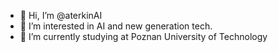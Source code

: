 - 👋 Hi, I’m @aterkinAI
- 👀 I’m interested in AI and new generation tech.
- 🌱 I’m currently studying at Poznan University of Technology
<!---
BarisAI/BarisAI is a ✨ special ✨ repository because its `README.md` (this file) appears on your GitHub profile.
You can click the Preview link to take a look at your changes.
--->
